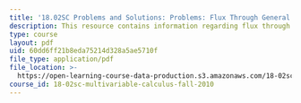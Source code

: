 ```yaml
---
title: '18.02SC Problems and Solutions: Problems: Flux Through General Surfaces'
description: This resource contains information regarding flux through general surfaces.
type: course
layout: pdf
uid: 60dd6ff21b8eda75214d328a5ae5710f
file_type: application/pdf
file_location: >-
  https://open-learning-course-data-production.s3.amazonaws.com/18-02sc-multivariable-calculus-fall-2010/60dd6ff21b8eda75214d328a5ae5710f_MIT18_02SC_pb_82_comb.pdf
course_id: 18-02sc-multivariable-calculus-fall-2010
---
```

